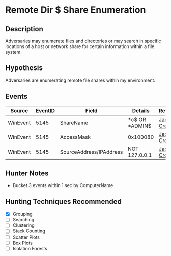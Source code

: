 # Remote Dir $ Share Enumeration
## Description
Adversaries may enumerate files and directories or may search in specific locations of a host or network share for certain information within a file system.


## Hypothesis
Adversaries are enumerating remote file shares within my environment.


## Events

| Source | EventID | Field | Details | Reference | 
|--------|---------|-------|---------|-----------| 
| WinEvent | 5145 | ShareName | *c$ OR *ADMIN$ | [Jack Crook](https://t.co/HSykx8LC6V) |
| WinEvent | 5145 | AccessMask | 0x100080 | [Jack Crook](https://t.co/HSykx8LC6V) |
| WinEvent | 5145 | SourceAddress/IPAddress | NOT 127.0.0.1 | [Jack Crook](https://t.co/HSykx8LC6V) |


## Hunter Notes
* Bucket 3 events within 1 sec by ComputerName


## Hunting Techniques Recommended

- [x] Grouping
- [ ] Searching
- [ ] Clustering
- [ ] Stack Counting
- [ ] Scatter Plots
- [ ] Box Plots
- [ ] Isolation Forests

